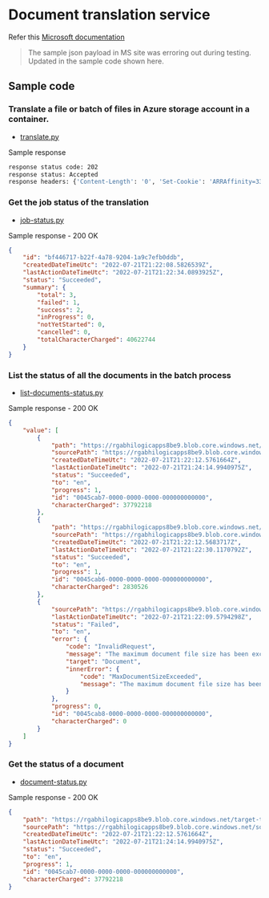 # Document translation service

Refer this [Microsoft documentation](https://docs.microsoft.com/en-us/azure/cognitive-services/translator/document-translation/get-started-with-document-translation?tabs=python)

> The sample json payload in MS site was erroring out during testing. Updated in the sample code shown here.

## Sample code
### Translate a file or batch of files in Azure storage account in a container.
* [translate.py](translate.py) 

Sample response
```bash
response status code: 202
response status: Accepted
response headers: {'Content-Length': '0', 'Set-Cookie': 'ARRAffinity=33fbf50c6ad4c582ac8004aca68642f10adb04fe054ff8458eeabba45ade526c;Path=/;HttpOnly;Secure;Domain=mtbatch.nam.microsofttranslator.com, ARRAffinitySameSite=33fbf50c6ad4c582ac8004aca68642f10adb04fe054ff8458eeabba45ade526c;Path=/;HttpOnly;SameSite=None;Secure;Domain=mtbatch.nam.microsofttranslator.com', 'X-RequestId': 'a07af38a-e5b1-4faa-ab23-a1459b0555ac', 'Operation-Location': 'https://mydomain.cognitiveservices.azure.com/translator/text/batch/v1.0/batches/01ec76aa-9d85-4fde-baad-1db3d8e8bc87', 'X-Powered-By': 'ASP.NET', 'apim-request-id': 'a07af38a-e5b1-4faa-ab23-a1459b0555ac', 'Strict-Transport-Security': 'max-age=31536000; includeSubDomains; preload', 'x-content-type-options': 'nosniff', 'Date': 'Fri, 22 Jul 2022 15:22:34 GMT'}
```

### Get the job status of the translation
* [job-status.py](job-status.py)

Sample response - 200 OK
```json
{
    "id": "bf446717-b22f-4a78-9204-1a9c7efb0ddb",
    "createdDateTimeUtc": "2022-07-21T21:22:08.5826539Z",
    "lastActionDateTimeUtc": "2022-07-21T21:22:34.0893925Z",
    "status": "Succeeded",
    "summary": {
        "total": 3,
        "failed": 1,
        "success": 2,
        "inProgress": 0,
        "notYetStarted": 0,
        "cancelled": 0,
        "totalCharacterCharged": 40622744
    }
}
```

### List the status of all the documents in the batch process
* [list-documents-status.py](list-documents-status.py)

Sample response - 200 OK
```json
{
    "value": [
        {
            "path": "https://rgabhilogicapps8be9.blob.core.windows.net/target-translator/sample-English-German-Training-de-38mb.txt",
            "sourcePath": "https://rgabhilogicapps8be9.blob.core.windows.net/source-translator/sample-English-German-Training-de-38mb.txt",
            "createdDateTimeUtc": "2022-07-21T21:22:12.5761664Z",
            "lastActionDateTimeUtc": "2022-07-21T21:24:14.9940975Z",
            "status": "Succeeded",
            "to": "en",
            "progress": 1,
            "id": "0045cab7-0000-0000-0000-000000000000",
            "characterCharged": 37792218
        },
        {
            "path": "https://rgabhilogicapps8be9.blob.core.windows.net/target-translator/Customer-sample-English-German-Training-de.txt",
            "sourcePath": "https://rgabhilogicapps8be9.blob.core.windows.net/source-translator/Customer-sample-English-German-Training-de.txt",
            "createdDateTimeUtc": "2022-07-21T21:22:12.5683717Z",
            "lastActionDateTimeUtc": "2022-07-21T21:22:30.1170792Z",
            "status": "Succeeded",
            "to": "en",
            "progress": 1,
            "id": "0045cab6-0000-0000-0000-000000000000",
            "characterCharged": 2830526
        },
        {
            "sourcePath": "https://rgabhilogicapps8be9.blob.core.windows.net/source-translator/sample-English-German-Training-de-gt40mb.txt",
            "lastActionDateTimeUtc": "2022-07-21T21:22:09.5794298Z",
            "status": "Failed",
            "to": "en",
            "error": {
                "code": "InvalidRequest",
                "message": "The maximum document file size has been exceeded.",
                "target": "Document",
                "innerError": {
                    "code": "MaxDocumentSizeExceeded",
                    "message": "The maximum document file size has been exceeded."
                }
            },
            "progress": 0,
            "id": "0045cab8-0000-0000-0000-000000000000",
            "characterCharged": 0
        }
    ]
}
```

### Get the status of a document
* [document-status.py](document-status.py) 

Sample response - 200 OK
```json
{
    "path": "https://rgabhilogicapps8be9.blob.core.windows.net/target-translator/sample-English-German-Training-de-38mb.txt",
    "sourcePath": "https://rgabhilogicapps8be9.blob.core.windows.net/source-translator/sample-English-German-Training-de-38mb.txt",
    "createdDateTimeUtc": "2022-07-21T21:22:12.5761664Z",
    "lastActionDateTimeUtc": "2022-07-21T21:24:14.9940975Z",
    "status": "Succeeded",
    "to": "en",
    "progress": 1,
    "id": "0045cab7-0000-0000-0000-000000000000",
    "characterCharged": 37792218
}
```